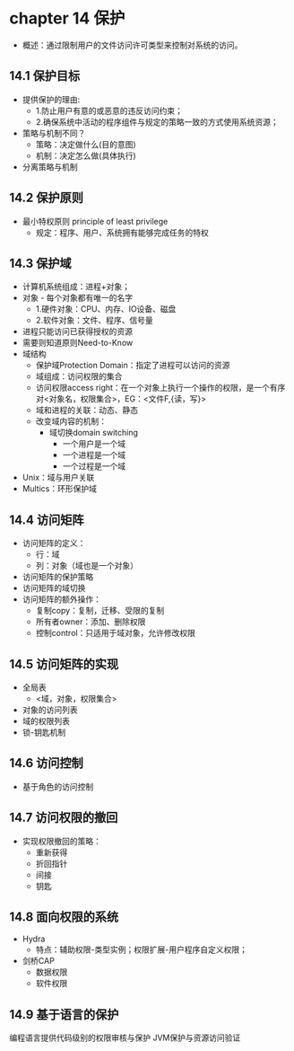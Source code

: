 # chapter 14 保护

- 概述：通过限制用户的文件访问许可类型来控制对系统的访问。

## 14.1 保护目标

- 提供保护的理由:
  - 1.防止用户有意的或恶意的违反访问约束；
  - 2.确保系统中活动的程序组件与规定的策略一致的方式使用系统资源；
- 策略与机制不同？
  - 策略：决定做什么(目的意图)
  - 机制：决定怎么做(具体执行)
- 分离策略与机制

## 14.2 保护原则

- 最小特权原则 principle of least privilege
  - 规定：程序、用户、系统拥有能够完成任务的特权

## 14.3 保护域

- 计算机系统组成：进程+对象；
- 对象 - 每个对象都有唯一的名字
  - 1.硬件对象：CPU、内存、IO设备、磁盘
  - 2.软件对象：文件、程序、信号量
- 进程只能访问已获得授权的资源
- 需要则知道原则Need-to-Know
- 域结构
  - 保护域Protection Domain：指定了进程可以访问的资源
  - 域组成：访问权限的集合
  - 访问权限access right：在一个对象上执行一个操作的权限，是一个有序对<对象名，权限集合>，EG：<文件F,{读，写}>
  - 域和进程的关联：动态、静态
  - 改变域内容的机制：
    - 域切换domain switching
      - 一个用户是一个域
      - 一个进程是一个域
      - 一个过程是一个域
- Unix：域与用户关联
- Multics：环形保护域

## 14.4 访问矩阵

- 访问矩阵的定义：
  - 行：域
  - 列：对象（域也是一个对象）
- 访问矩阵的保护策略
- 访问矩阵的域切换
- 访问矩阵的额外操作：
  - 复制copy：复制，迁移、受限的复制
  - 所有者owner：添加、删除权限
  - 控制control：只适用于域对象，允许修改权限

## 14.5 访问矩阵的实现

- 全局表
  - <域，对象，权限集合>
- 对象的访问列表
- 域的权限列表
- 锁-钥匙机制

## 14.6 访问控制

- 基于角色的访问控制

## 14.7 访问权限的撤回

- 实现权限撤回的策略：
  - 重新获得
  - 折回指针
  - 间接
  - 钥匙

## 14.8 面向权限的系统

- Hydra
  - 特点：辅助权限-类型实例；权限扩展-用户程序自定义权限；
- 剑桥CAP
  - 数据权限
  - 软件权限

## 14.9 基于语言的保护

编程语言提供代码级别的权限审核与保护
JVM保护与资源访问验证